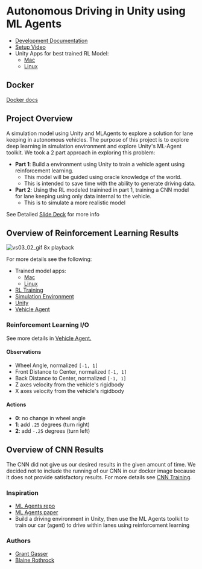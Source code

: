 # Autonomous Driving in Unity using ML Agents 

* [Development Documentation](docs/README.md)
* [Setup Video](https://youtu.be/Ike1bEuBuNI)
* Unity Apps for best trained RL Model:
  - [Mac](https://blainerothrock-public.s3.us-east-2.amazonaws.com/autonomous-vehicle-sim/submission/mac_road003_vs_03_02.zip)
  - [Linux](https://blainerothrock-public.s3.us-east-2.amazonaws.com/autonomous-vehicle-sim/submission/linux_road003_vs03_02.zip)
  
## Docker
[Docker docs](docs/docker.md)

## Project Overview
A simulation model using Unity and MLAgents to explore a solution for lane keeping in autonomous vehicles. The purpose of this project is to explore deep learning in simulation environment and explore Unity's ML-Agent toolkit. We took a 2 part approach in exploring this problem:

* **Part 1**: Build a environment using Unity to train a vehicle agent using reinforcement learning.
  * This model will be guided using oracle knowledge of the world.
  * This is intended to save time with the ability to generate driving data.
* **Part 2**: Using the RL modeled trainined in part 1, training a CNN model for lane keeping using only data internal to the vehicle.
  * This is to simulate a more realistic model

See Detailed [Slide Deck](docs/presentation_deck.pdf) for more info

## Overview of Reinforcement Learning Results
![vs03_02_gif](docs/images/vs03/vs03_02_full_track_8x.gif)
8x playback

For more details see the following: 
* Trained model apps:
  * [Mac](https://blainerothrock-public.s3.us-east-2.amazonaws.com/autonomous-vehicle-sim/submission/mac_road003_vs_03_02.zip)
  * [Linux](https://blainerothrock-public.s3.us-east-2.amazonaws.com/autonomous-vehicle-sim/submission/linux_road003_vs03_02.zip)
* [RL Training](docs/rl_training.md)
* [Simulation Environment](docs/simulation_environment.md)
* [Unity](docs/Unity.md)
* [Vehicle Agent](docs/vehicle_agent.md)

### Reinforcement Learning I/O
See more details in [Vehicle Agent.](docs/vehicle_agent.md)
#### Observations
* Wheel Angle, normalized `[-1, 1]`
* Front Distance to Center, normalized `[-1, 1]`
* Back Distance to Center, normalized `[-1, 1]`
* Z axes velocity from the vehicle's rigidbody
* X axes velocity from the vehicle's rigidbody

#### Actions
 * **0**: no change in wheel angle
 * **1**: add `.25` degrees (turn right)
 * **2**: add `-.25` degrees (turn left)

## Overview of CNN Results
The CNN did not give us our desired results in the given amount of time. We decided not to include the running of our CNN in our docker image because it does not provide satisfactory results. For more details see [CNN Training](docs/convolutional_net.md).

### Inspiration
* [ML Agents repo](https://github.com/Unity-Technologies/ml-agents)
* [ML Agents paper](https://arxiv.org/pdf/1809.02627.pdf)
* Build a driving environment in Unity, then use the ML Agents toolkit to train our car (agent) to drive within lanes using reinforcement learning

### Authors
* [Grant Gasser](https://www.linkedin.com/in/grantgasser/)
* [Blaine Rothrock](https://www.linkedin.com/in/brothrock/)

